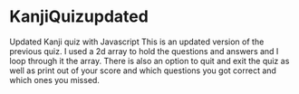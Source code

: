 # KanjiQuizupdated
Updated Kanji quiz with Javascript
This is an updated version of the previous quiz. 
I used a 2d array to hold the questions and answers and I loop through it the array.
There is also an option to quit and exit the quiz as well as print out of your score 
and which questions you got correct and which ones you missed. 
